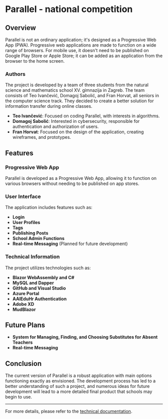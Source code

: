 
# Parallel - national competition

## Overview

Parallel is not an ordinary application; it's designed as a Progressive Web App (PWA). Progressive web applications are made to function on a wide range of browsers. For mobile use, it doesn't need to be published on Google Play Store or Apple Store; it can be added as an application from the browser to the home screen.

### Authors

The project is developed by a team of three students from the natural science and mathematics school XV. gimnazija in Zagreb. The team consists of Teo Ivančević, Domagoj Sabolić, and Fran Horvat, all seniors in the computer science track. They decided to create a better solution for information transfer during online classes.

- **Teo Ivančević**: Focused on coding Parallel, with interests in algorithms.
- **Domagoj Sabolić**: Interested in cybersecurity, responsible for authentication and authorization of users.
- **Fran Horvat**: Focused on the design of the application, creating wireframes, and prototypes.

## Features

### Progressive Web App
Parallel is developed as a Progressive Web App, allowing it to function on various browsers without needing to be published on app stores.

### User Interface
The application includes features such as:
- **Login**
- **User Profiles**
- **Tags**
- **Publishing Posts**
- **School Admin Functions**
- **Real-time Messaging** (Planned for future development)

### Technical Information
The project utilizes technologies such as:
- **Blazor WebAssembly and C#**
- **MySQL and Dapper**
- **GitHub and Visual Studio**
- **Azure Portal**
- **AAIEduHr Authentication**
- **Adobe XD**
- **MudBlazor**

## Future Plans
- **System for Managing, Finding, and Choosing Substitutes for Absent Teachers**
- **Real-time Messaging**

## Conclusion

The current version of Parallel is a robust application with main options functioning exactly as envisioned. The development process has led to a better understanding of such a project, and numerous ideas for future development will lead to a more detailed final product that schools may begin to use.


---

For more details, please refer to the [technical documentation](/Docs/Parallel%20-%20tehnička%20dokumentacija.pdf).

